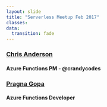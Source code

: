```yaml
---
layout: slide
title: "Serverless Meetup Feb 2017"
classes:
data:
  transition: fade
---
```


### [Chris Anderson](https://github.com/christopheranderson)

#### Azure Functions PM - @crandycodes

### [Pragna Gopa](https://github.com/pragnagopa)

#### Azure Functions Developer
